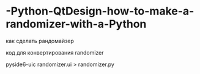 # -Python-QtDesign-how-to-make-a-randomizer-with-a-Python
как сделать рандомайзер



код для конвертирования randomizer


pyside6-uic randomizer.ui > randomizer.py
